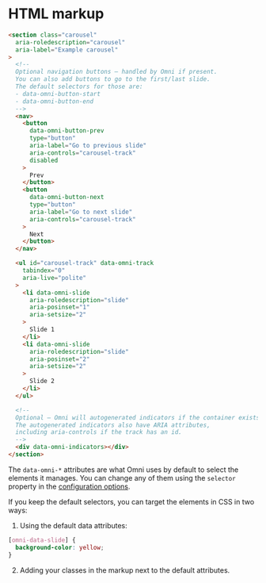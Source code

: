 
HTML markup
================================================================================


```html
<section class="carousel"
  aria-roledescription="carousel"
  aria-label="Example carousel"
>
  <!--
  Optional navigation buttons — handled by Omni if present.
  You can also add buttons to go to the first/last slide.
  The default selectors for those are:
  - data-omni-button-start
  - data-omni-button-end
  -->
  <nav>
    <button
      data-omni-button-prev
      type="button"
      aria-label="Go to previous slide"
      aria-controls="carousel-track"
      disabled
    >
      Prev
    </button>
    <button
      data-omni-button-next
      type="button"
      aria-label="Go to next slide"
      aria-controls="carousel-track"
    >
      Next
    </button>      
  </nav>

  <ul id="carousel-track" data-omni-track
    tabindex="0"
    aria-live="polite"
  >
    <li data-omni-slide
      aria-roledescription="slide"
      aria-posinset="1"
      aria-setsize="2"
    >
      Slide 1
    </li>
    <li data-omni-slide
      aria-roledescription="slide"
      aria-posinset="2"
      aria-setsize="2"
    >
      Slide 2
    </li>
  </ul>

  <!--
  Optional — Omni will autogenerated indicators if the container exists.
  The autogenerated indicators also have ARIA attributes,
  including aria-controls if the track has an id.
  -->
  <div data-omni-indicators></div>
</section>
```

The `data-omni-*` attributes are what Omni uses by default to select the elements it manages.
You can change any of them using the `selector` property
in the [configuration options](config.md).

If you keep the default selectors, you can target the elements in CSS in two ways:

1.  Using the default data attributes:

```css
[omni-data-slide] {
  background-color: yellow;
}
```

2.  Adding your classes in the markup next to the default attributes.
